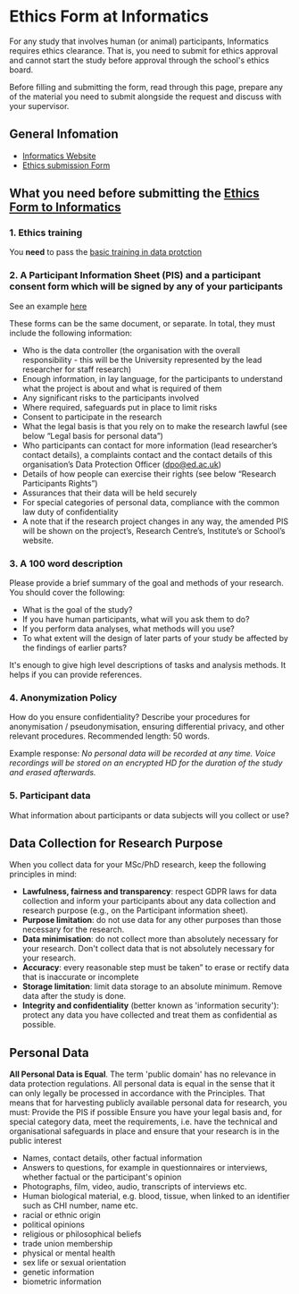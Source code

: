 # Ethics Form at Informatics

For any study that involves human (or animal) participants, Informatics requires ethics clearance. That is, you need to submit for ethics approval and cannot start the study before approval through the school's ethics board. 

Before filling and submitting the form, read through this page, prepare any of the material you need to submit alongside the request and discuss with your supervisor.

## General Infomation

* [Informatics Website](http://web.inf.ed.ac.uk/infweb/research/ethics-and-integrity/ethics-procedure)
* [Ethics submission Form](https://edinburgh.eu.qualtrics.com/jfe/form/SV_5cfS62HqfJDeCRT)

## What you need before submitting the [Ethics Form to Informatics](https://edinburgh.eu.qualtrics.com/jfe/form/SV_5cfS62HqfJDeCRT)

### 1. Ethics training

You __need__ to pass the [basic training in data protction](http://www.ed.ac.uk/records-management/training/data-protection)

### 2. A Participant Information Sheet (PIS) and a participant consent form which will be signed by any of your participants

See an example [here](/material/Consent_form_Study_Visualisation_Cheatsheet.pdf)

These forms can be the same document, or separate. In total, they must include the following information:
* Who is the data controller (the organisation with the overall responsibility - this will be the University represented by the lead researcher for staff research)
* Enough information, in lay language, for the participants to understand what the project is about and what is required of them
* Any significant risks to the participants involved
* Where required, safeguards put in place to limit risks
* Consent to participate in the research
* What the legal basis is that you rely on to make the research lawful (see below “Legal basis for personal data”)
* Who participants can contact for more information (lead researcher’s contact details), a complaints contact and the contact details of this organisation’s Data Protection Officer (dpo@ed.ac.uk)
* Details of how people can exercise their rights (see below “Research Participants Rights”)
* Assurances that their data will be held securely
* For special categories of personal data, compliance with the common law duty of confidentiality
* A note that if the research project changes in any way, the amended PIS will be shown on the project’s, Research Centre’s, Institute’s or School’s website.


### 3. A 100 word description

Please provide a brief summary of the goal and methods of your research. You should cover the following:
* What is the goal of the study?
* If you have human participants, what will you ask them to do?
* If you perform data analyses, what methods will you use?
* To what extent will the design of later parts of your study be affected by the findings of earlier parts?

It's enough to give high level descriptions of tasks and analysis methods. It helps if you can provide references.

### 4. Anonymization Policy

How do you ensure confidentiality? Describe your procedures for anonymisation / pseudonymisation, ensuring differential privacy, and other relevant procedures. Recommended length: 50 words. 

Example response: _No personal data will be recorded at any time. Voice recordings will be stored on an encrypted HD for the duration of the study and erased afterwards._

### 5. Participant data

What information about participants or data subjects will you collect or use? 

## Data Collection for Research Purpose

When you collect data for your MSc/PhD research, keep the following principles in mind: 

* **Lawfulness, fairness and transparency**: respect GDPR laws for data collection and inform your participants about any data collection and research purpose (e.g., on the Participant information sheet).
* **Purpose limitation**: do not use data for any other purposes than those necessary for the research.
* **Data minimisation**: do not collect more than absolutely necessary for your research. Don't collect data that is not absolutely necessary for your research.
* **Accuracy**: every reasonable step must be taken” to erase or rectify data that is inaccurate or incomplete
* **Storage limitation**: limit data storage to an absolute minimum. Remove data after the study is done. 
* **Integrity and confidentiality** (better known as 'information security'): protect any data you have collected and treat them as confidential as possible.

## Personal Data

**All Personal Data is Equal**. The term 'public domain' has no relevance in data protection regulations.
All personal data is equal in the sense that it can only legally be processed in accordance with the Principles. That means that for harvesting publicly available personal data for research, you must:
Provide the PIS if possible Ensure you have your legal basis and, for special category data, meet the requirements, i.e. have the technical and organisational safeguards in place and ensure that your research is in the public interest

* Names, contact details, other factual information
* Answers to questions, for example in questionnaires or interviews, whether factual or the participant's opinion
* Photographs, film, video, audio, transcripts of interviews etc.
* Human biological material, e.g. blood, tissue, when linked to an identifier such as CHI number, name etc.
* racial or ethnic origin
* political opinions
* religious or philosophical beliefs
* trade union membership
* physical or mental health 
* sex life or sexual orientation
* genetic information
* biometric information

